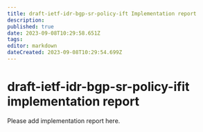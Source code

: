 ```yaml
---
title: draft-ietf-idr-bgp-sr-policy-ift Implementation report
description: 
published: true
date: 2023-09-08T10:29:58.651Z
tags: 
editor: markdown
dateCreated: 2023-09-08T10:29:54.699Z
---
```


# draft-ietf-idr-bgp-sr-policy-ifit implementation report

Please add implementation report here.